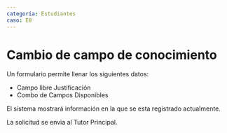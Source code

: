 ```yaml
---
categoría: Estudiantes
caso: E8
---
```


# Cambio de campo de conocimiento

Un formulario permite llenar los siguientes datos:

 - Campo libre Justificación
 - Combo de Campos Disponibles

El sistema mostrará información en la que se esta registrado actualmente.

La solicitud se envia al Tutor Principal.
